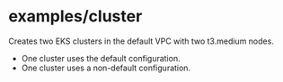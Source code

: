 # examples/cluster

Creates two EKS clusters in the default VPC with two t3.medium nodes.
- One cluster uses the default configuration.
- One cluster uses a non-default configuration.
